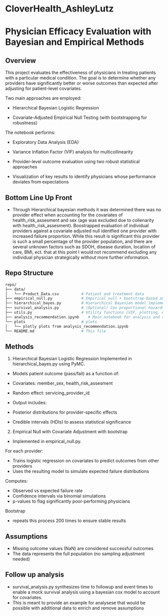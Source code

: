 # CloverHealth_AshleyLutz

# Physician Efficacy Evaluation with Bayesian and Empirical Methods
## Overview

This project evaluates the effectiveness of physicians in treating patients with a particular medical condition. The goal is to determine whether any providers have significantly better or worse outcomes than expected after adjusting for patient-level covariates.

Two main approaches are employed:

 - Hierarchical Bayesian Logistic Regression

 - Covariate-Adjusted Empirical Null Testing (with bootstrapping for robustness)

The notebook performs:

 - Exploratory Data Analysis (EDA)

 - Variance Inflation Factor (VIF) analysis for multicollinearity

 - Provider-level outcome evaluation using two robust statistical approaches

 - Visualization of key results to identify physicians whose performance deviates from expectations

## Bottom Line Up Front 
- Through Hierarchical bayesian methods it was determined there was no provider effect when accounting for the covariates of health_risk_assesment and sex (age was excluded due to colienarity with health_risk_assesment). Boostrapped evaluation of individual providers against a covariate adjusted null identfied one provider with increased failure proportion. While this result is significant this provider is such a small percentage of the provider population, and there are several unknown factors such as SDOH, disease duration, location of care, BMI, ect. that at this point I would not recommend excluding any individual physician strategically without more further information. 


## Repo Structure 
```bash
repo/
├── data/
│   └── Product_Data.csv          # Patient and treatment data
├── empirical_null.py             # Empirical null + bootstrap-based analysis
├── hierarchical_bayes.py         # Hierarchical Bayesian model implementation
├── survival_analysis.py          # (Optional) Cox proportional hazards model
├── utils.py                      # Utility functions (VIF, plotting, etc.)
├── analysis_recommendation.ipynb    # Main notebook for analysis and visualization
└── plots                         # plots
│   └── plotly plots from analysis_recommendation.ipynb   
└── README.md                     # This file
```

## Methods 
1. Hierarchical Bayesian Logistic Regression
Implemented in hierarchical_bayes.py using PyMC.

- Models patient outcome (pass/fail) as a function of:
- Covariates: member_sex, health_risk_assesment
- Random effect: servicing_provider_id

- Output includes:
- Posterior distributions for provider-specific effects
- Credible intervals (HDIs) to assess statistical significance

2. Empirical Null with Covariate Adjustment with bootstrap 
- Implemented in empirical_null.py.

For each provider:

- Trains logistic regression on covariates to predict outcomes from other providers
- Uses the resulting model to simulate expected failure distributions

Computes:
- Observed vs expected failure rate
- Confidence intervals via binomial simulations
- p-values to flag significantly poor-performing physicians

Bootstrap 
- repeats this process 200 times to ensure stable results 

## Assumptions 
 - Missing outcome values (NaN) are considered successful outcomes
 - The data represents the full population (no sampling adjustment needed)


## Follow up analysis 
- survival_analysis.py synthesizes time to followup and event times to enable a mock survival analysis using a bayesian cox model to account for covariates. 
- This is meant to provide an example for analysese that would be possible with additional data to enrich and remove assumptions

